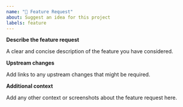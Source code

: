 ```yaml
---
name: "🚀 Feature Request"
about: Suggest an idea for this project
labels: feature
---
```


<!--
For reporting issues containing NDA relevant information please use our [TraceTronic Support Center](https://support.tracetronic.com).
-->

**Describe the feature request**

A clear and concise description of the feature you have considered.

**Upstream changes**

Add links to any upstream changes that might be required.

**Additional context**

Add any other context or screenshots about the feature request here.